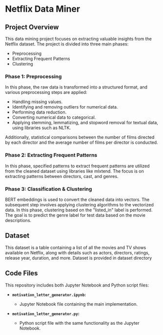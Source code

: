 # Netflix Data Miner

## Project Overview
This data mining project focuses on extracting valuable insights from the Netflix dataset.
The project is divided into three main phases: 
- Preprocessing
- Extracting Frequent Patterns
- Clustering

### Phase 1: Preprocessing
In this phase, the raw data is transformed into a structured format, and various preprocessing steps are applied:

- Handling missing values.
- Identifying and removing outliers for numerical data.
- Performing data reduction.
- Converting numerical data to categorical.
- Applying stemming, lemmatizing, and stopword removal for textual data, using libraries such as NLTK.

Additionally, statistical comparisons between the number of films directed by each director and the average number of films per director is conducted.

### Phase 2: Extracting Frequent Patterns
In this phase, specified patterns to extract frequent patterns are utilized from the cleaned dataset using libraries like mlxtend. The focus is on extracting patterns between directors, cast, and genres.

### Phase 3: Classification & Clustering
BERT embeddings is used to convert the cleaned data into vectors.
The subsequent step involves applying clustering algorithms to the vectorized data. In this phase, clustering based on the "listed_in" label is performed. The goal is to predict the genre label for test data based on the movie descriptions.

## Dataset

This dataset is a table containing a list of all the movies and TV shows available on Netflix, along with details such as actors, directors, ratings, release year, duration, and more.
Dataset is provided in dataset directory


## Code Files

This repository includes both Jupyter Notebook and Python script files:

- **`motivation_letter_generator.ipynb`:**
  - Jupyter Notebook file containing the main implementation.

- **`motivation_letter_generator.py`:**
  - Python script file with the same functionality as the Jupyter Notebook.


